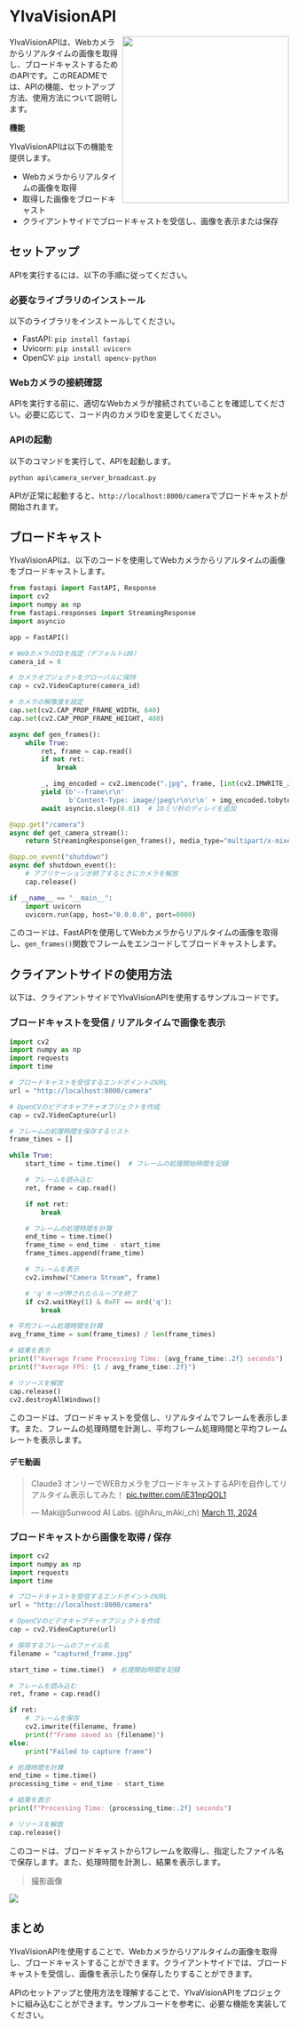 # YlvaVisionAPI

<img src="https://raw.githubusercontent.com/Sunwood-ai-labs/YlvaVisionAPI/main/docs/Ylva2.png" height=300px align="right"/>

YlvaVisionAPIは、Webカメラからリアルタイムの画像を取得し、ブロードキャストするためのAPIです。このREADMEでは、APIの機能、セットアップ方法、使用方法について説明します。

**機能**

YlvaVisionAPIは以下の機能を提供します。

- Webカメラからリアルタイムの画像を取得
- 取得した画像をブロードキャスト
- クライアントサイドでブロードキャストを受信し、画像を表示または保存

## セットアップ

APIを実行するには、以下の手順に従ってください。

### 必要なライブラリのインストール

以下のライブラリをインストールしてください。

- FastAPI: `pip install fastapi`
- Uvicorn: `pip install uvicorn`
- OpenCV: `pip install opencv-python`

### Webカメラの接続確認

APIを実行する前に、適切なWebカメラが接続されていることを確認してください。必要に応じて、コード内のカメラIDを変更してください。

### APIの起動

以下のコマンドを実行して、APIを起動します。

```
python api\camera_server_broadcast.py
```

APIが正常に起動すると、`http://localhost:8000/camera`でブロードキャストが開始されます。

## ブロードキャスト

YlvaVisionAPIは、以下のコードを使用してWebカメラからリアルタイムの画像をブロードキャストします。

```python
from fastapi import FastAPI, Response
import cv2
import numpy as np
from fastapi.responses import StreamingResponse
import asyncio

app = FastAPI()

# WebカメラのIDを指定（デフォルトは0）
camera_id = 0

# カメラオブジェクトをグローバルに保持
cap = cv2.VideoCapture(camera_id)

# カメラの解像度を設定
cap.set(cv2.CAP_PROP_FRAME_WIDTH, 640)
cap.set(cv2.CAP_PROP_FRAME_HEIGHT, 480)

async def gen_frames():
    while True:
        ret, frame = cap.read()
        if not ret:
            break

        _, img_encoded = cv2.imencode(".jpg", frame, [int(cv2.IMWRITE_JPEG_QUALITY), 70])
        yield (b'--frame\r\n'
               b'Content-Type: image/jpeg\r\n\r\n' + img_encoded.tobytes() + b'\r\n')
        await asyncio.sleep(0.01)  # 10ミリ秒のディレイを追加

@app.get("/camera")
async def get_camera_stream():
    return StreamingResponse(gen_frames(), media_type="multipart/x-mixed-replace;boundary=frame")

@app.on_event("shutdown")
async def shutdown_event():
    # アプリケーションが終了するときにカメラを解放
    cap.release()

if __name__ == "__main__":
    import uvicorn
    uvicorn.run(app, host="0.0.0.0", port=8000)
```

このコードは、FastAPIを使用してWebカメラからリアルタイムの画像を取得し、`gen_frames()`関数でフレームをエンコードしてブロードキャストします。

## クライアントサイドの使用方法

以下は、クライアントサイドでYlvaVisionAPIを使用するサンプルコードです。

### ブロードキャストを受信 / リアルタイムで画像を表示

```python
import cv2
import numpy as np
import requests
import time

# ブロードキャストを受信するエンドポイントのURL
url = "http://localhost:8000/camera"

# OpenCVのビデオキャプチャオブジェクトを作成
cap = cv2.VideoCapture(url)

# フレームの処理時間を保存するリスト
frame_times = []

while True:
    start_time = time.time()  # フレームの処理開始時間を記録

    # フレームを読み込む
    ret, frame = cap.read()

    if not ret:
        break

    # フレームの処理時間を計算
    end_time = time.time()
    frame_time = end_time - start_time
    frame_times.append(frame_time)

    # フレームを表示
    cv2.imshow("Camera Stream", frame)

    # 'q'キーが押されたらループを終了
    if cv2.waitKey(1) & 0xFF == ord('q'):
        break

# 平均フレーム処理時間を計算
avg_frame_time = sum(frame_times) / len(frame_times)

# 結果を表示
print(f"Average Frame Processing Time: {avg_frame_time:.2f} seconds")
print(f"Average FPS: {1 / avg_frame_time:.2f}")

# リソースを解放
cap.release()
cv2.destroyAllWindows()
```

このコードは、ブロードキャストを受信し、リアルタイムでフレームを表示します。また、フレームの処理時間を計測し、平均フレーム処理時間と平均フレームレートを表示します。

#### デモ動画

<blockquote class="twitter-tweet" data-media-max-width="560"><p lang="ja" dir="ltr">Claude3 オンリーでWEBカメラをブロードキャストするAPIを自作してリアルタイム表示してみた！ <a href="https://t.co/iE31npQOL1">pic.twitter.com/iE31npQOL1</a></p>&mdash; Maki@Sunwood AI Labs. (@hAru_mAki_ch) <a href="https://twitter.com/hAru_mAki_ch/status/1767180863639609760?ref_src=twsrc%5Etfw">March 11, 2024</a></blockquote> 

### ブロードキャストから画像を取得 / 保存

```python
import cv2
import numpy as np
import requests
import time

# ブロードキャストを受信するエンドポイントのURL
url = "http://localhost:8000/camera"

# OpenCVのビデオキャプチャオブジェクトを作成
cap = cv2.VideoCapture(url)

# 保存するフレームのファイル名
filename = "captured_frame.jpg"

start_time = time.time()  # 処理開始時間を記録

# フレームを読み込む
ret, frame = cap.read()

if ret:
    # フレームを保存
    cv2.imwrite(filename, frame)
    print(f"Frame saved as {filename}")
else:
    print("Failed to capture frame")

# 処理時間を計算
end_time = time.time()
processing_time = end_time - start_time

# 結果を表示
print(f"Processing Time: {processing_time:.2f} seconds")

# リソースを解放
cap.release()
```

このコードは、ブロードキャストから1フレームを取得し、指定したファイル名で保存します。また、処理時間を計測し、結果を表示します。

> 撮影画像

![](https://raw.githubusercontent.com/Sunwood-ai-labs/YlvaVisionAPI/main/demo/captured_frame.jpg)

## まとめ

YlvaVisionAPIを使用することで、Webカメラからリアルタイムの画像を取得し、ブロードキャストすることができます。クライアントサイドでは、ブロードキャストを受信し、画像を表示したり保存したりすることができます。

APIのセットアップと使用方法を理解することで、YlvaVisionAPIをプロジェクトに組み込むことができます。サンプルコードを参考に、必要な機能を実装してください。


<script async src="https://platform.twitter.com/widgets.js" charset="utf-8"></script>